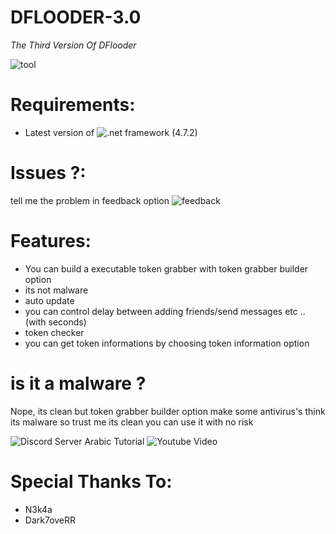 # DFLOODER-3.0

*The Third Version Of DFlooder*

![tool](https://d.top4top.io/p_1536vt8nl1.png)


# Requirements:
- Latest version of ![.net framework](https://dotnet.microsoft.com/download/dotnet-framework/net472) (4.7.2)


# Issues ?:
tell me the problem in feedback option 
![feedback](https://i.top4top.io/p_1536e29k11.png)

# Features: 
- You can build a executable token grabber with token grabber builder option
- its not malware 
- auto update
- you can control delay between adding friends/send messages etc .. (with seconds)
- token checker 
- you can get token informations by choosing token information option

# is it a malware ?
Nope, its clean but token grabber builder option make some antivirus's think its malware so trust me its clean you can use it with no risk

![Discord Server](https://discord.gg/RmrrGT8)
Arabic Tutorial ![Youtube Video](https://www.youtube.com/watch?v=K72qCPTUsWw) 


# Special Thanks To:
- N3k4a
- Dark7oveRR
